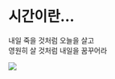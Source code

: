 <!DOCTYPE html>
<html lang="ko">
  <head>
    <meta charset="UTF-8">
    <title>한지욱(20170731)의 HTML 문서</title>
  </head>
  <body>
     <h1>시간이란...</h1>
     <p>
       내일 죽을 것처럼 오늘을 살고<br>
       영원히 살 것처럼 내일을 꿈꾸어라
     </p>
     <img src="https://picsum.photos/200">
  </body>
</html>

